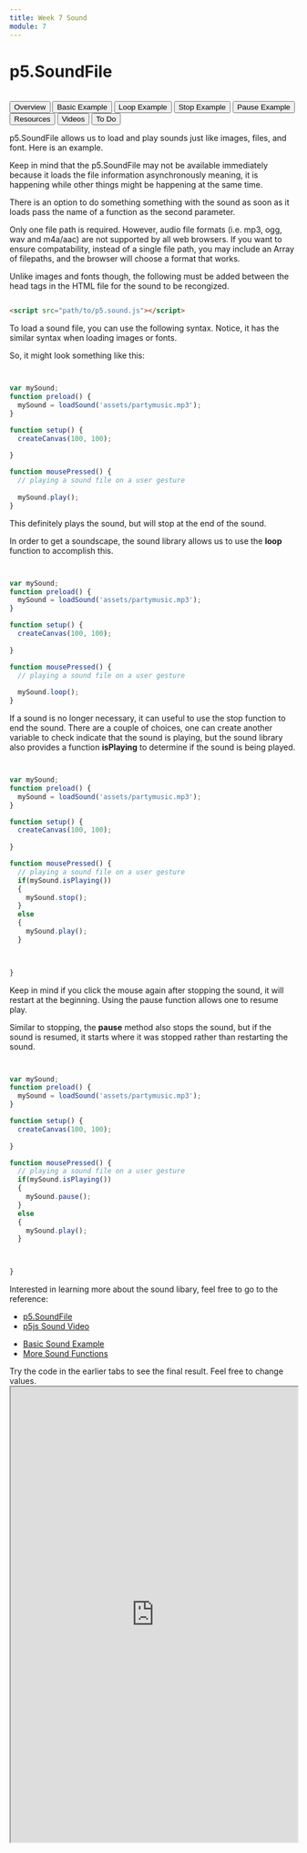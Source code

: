 ```yaml
---
title: Week 7 Sound
module: 7
---
```


# p5.SoundFile <br />


<br />


<div class="tab">
  <button class="tablinks active" onclick="openTab(event, 'Overview')">Overview</button>
  <button class="tablinks" onclick="openTab(event, 'BasicExample')">Basic Example</button>
   <button class="tablinks" onclick="openTab(event, 'Looping')">Loop Example</button>
    <button class="tablinks" onclick="openTab(event, 'Stopping')">Stop Example</button>
     <button class="tablinks" onclick="openTab(event, 'Pausing')">Pause Example</button>
      <button class="tablinks" onclick="openTab(event, 'Resources')">Resources</button>
      <button class="tablinks" onclick="openTab(event, 'Videos')">Videos</button>
  <button class="tablinks" onclick="openTab(event, 'ToDo')">To Do</button>
 
</div>

<div id="Overview" class="tabcontent" style="display:block"  >
<div class="tabhtml" markdown="1">

p5.SoundFile allows us to load and play sounds just like images, files, and font.  Here is an example.

Keep in mind that the p5.SoundFile may not be available immediately because it loads the file information asynchronously meaning, it is happening while other things might be happening at the same time. 

There is an option to do something something with the sound as soon as it loads pass the name of a function as the second parameter.

Only one file path is required. However, audio file formats (i.e. mp3, ogg, wav and m4a/aac) are not supported by all web browsers. If you want to ensure compatability, instead of a single file path, you may include an Array of filepaths, and the browser will choose a format that works.

Unlike images and fonts though, the following must be added between the head tags in the HTML file for the sound to be recongized.

```html

<script src="path/to/p5.sound.js"></script>

```
</div>
</div>

<div id="BasicExample" class="tabcontent">
<div class="tabhtml" markdown="1">

To load a sound file, you can use the following syntax. Notice, it has the similar syntax when loading images or fonts.

So, it might look something like this:

```js


var mySound;
function preload() {
  mySound = loadSound('assets/partymusic.mp3');
}

function setup() {
  createCanvas(100, 100);
  
}

function mousePressed() {
  // playing a sound file on a user gesture
 
  mySound.play();
}

```

This definitely plays the sound, but will stop at the end of the sound.

</div>
</div>

<div id="Looping" class="tabcontent">
<div class="tabhtml" markdown="1">

In order to get a soundscape, the sound library allows us to use the **loop** function to accomplish this.

```js


var mySound;
function preload() {
  mySound = loadSound('assets/partymusic.mp3');
}

function setup() {
  createCanvas(100, 100);
  
}

function mousePressed() {
  // playing a sound file on a user gesture
 
  mySound.loop();
}

```
</div>
</div>

<div id="Stopping" class="tabcontent">
<div class="tabhtml" markdown="1">

If a sound is no longer necessary, it can useful to use the stop function to end the sound.  There are a couple of choices, one can create another variable to check indicate that the sound is playing, but the sound library also provides a function **isPlaying** to determine if the sound is being played.
```js


var mySound;
function preload() {
  mySound = loadSound('assets/partymusic.mp3');
}

function setup() {
  createCanvas(100, 100);
  
}

function mousePressed() {
  // playing a sound file on a user gesture
  if(mySound.isPlaying())
  {
    mySound.stop();
  }
  else
  {
    mySound.play();
  }
  


}

```

Keep in mind if you click the mouse again after stopping the sound, it will restart at the beginning.   Using the pause function allows one to resume play.

</div>
</div>

<div id="Pausing" class="tabcontent">
<div class="tabhtml" markdown="1">

Similar to stopping, the **pause** method also stops the sound, but if the sound is resumed, it starts where it was stopped rather than restarting the sound.

```js


var mySound;
function preload() {
  mySound = loadSound('assets/partymusic.mp3');
}

function setup() {
  createCanvas(100, 100);
  
}

function mousePressed() {
  // playing a sound file on a user gesture
  if(mySound.isPlaying())
  {
    mySound.pause();
  }
  else
  {
    mySound.play();
  }
  


}

```


</div>
</div>


<div id="Resources" class="tabcontent">
<div class="tabhtml" markdown="1">

Interested in learning more about the sound libary, feel free to go to the reference:

* <a href='https://p5js.org/reference/#/p5.SoundFile' target='_blank'>p5.SoundFile</a>
* <a href='https://www.youtube.com/watch?v=uHNgkQsHLXQ' target='_blank'>p5js Sound Video</a>


</div>
</div>

<div id="Videos" class="tabcontent">
<div class="tabhtml" markdown="1">

* <a href="https://youtu.be/yFDMCjCx5oI" target="_blank">Basic Sound Example</a>
* <a href="https://youtu.be/gKM5C5q6CYI" target="_blank">More Sound Functions</a>
</div>
</div>

<div id="ToDo" class="tabcontent">
<div class="tabhtml" markdown="1">
Try the code in the earlier tabs to see the final result. Feel free to change values.

<iframe src="https://editor.p5js.org/" width="100%" height="800px"></iframe>
</div>
</div>

